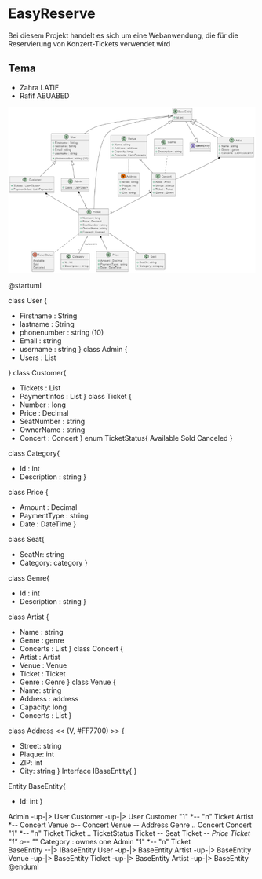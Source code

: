 

# EasyReserve
Bei diesem Projekt handelt es sich um eine Webanwendung, die für die 
Reservierung von Konzert-Tickets verwendet wird

## Tema

* Zahra LATIF
* Rafif ABUABED

![Alt text](image-2.png)

@startuml 

class User {
   + Firstname : String 
   + lastname : String 
   + phonenumber : string (10)
   + Email : string 
   + username : string 
}
class Admin {
   + Users : List<User>

}
class Customer{
   + Tickets : List<Ticket>
   + PaymentInfos : List<Payments>
}
class Ticket {
   + Number : long
   + Price : Decimal
   + SeatNumber : string 
   + OwnerName : string
   + Concert : Concert
}
enum TicketStatus{
   Available
   Sold
   Canceled
}

class Category{
   + Id : int
   + Description : string
}

class Price { 
   + Amount : Decimal
   + PaymentType : string 
   + Date : DateTime
}

class Seat{
   + SeatNr: string
   + Category: category
}

class Genre{
   + Id : int
   + Description : string
}

class Artist { 
   + Name : string 
   + Genre : genre 
   + Concerts : List<Concert>
}
class Concert {
   + Artist : Artist 
   + Venue : Venue 
   + Ticket : Ticket 
   + Genre : Genre
}
class Venue {
   + Name: string
   + Address : address 
   + Capacity: long
   + Concerts : List<Concert>
}

class Address << (V, #FF7700) >> {
   + Street: string
   + Plaque: int
   + ZIP: int
   + City: string
}
Interface IBaseEntity{
}

Entity BaseEntity{
   + Id: int
}

Admin -up-|> User
Customer -up-|> User
Customer "1" *-- "n" Ticket
Artist *-- Concert
Venue o-- Concert
Venue -- Address
Genre .. Concert
Concert "1" *-- "n" Ticket
Ticket .. TicketStatus
Ticket -- Seat
Ticket *-- Price
Ticket "1" o-- "*" Category : ownes one
Admin "1" *-- "n" Ticket  
BaseEntity --|> IBaseEntity
User -up-|> BaseEntity
Artist -up-|> BaseEntity
Venue -up-|> BaseEntity
Ticket -up-|> BaseEntity
Artist -up-|> BaseEntity
@enduml